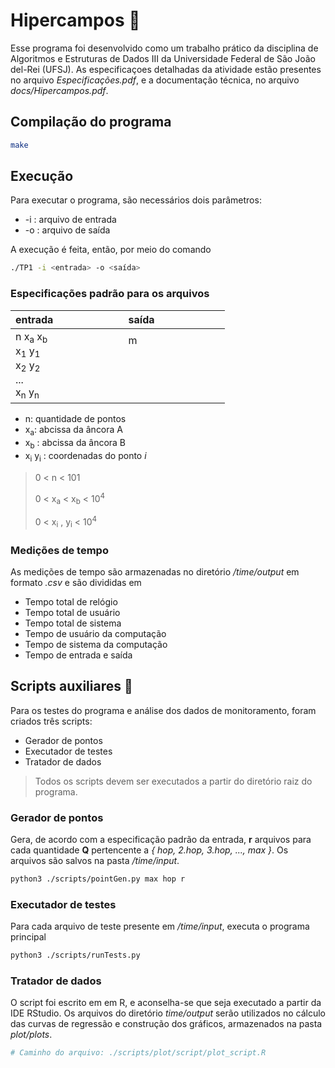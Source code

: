 # Hipercampos :triangular_ruler:

Esse programa foi desenvolvido como um trabalho prático da disciplina de Algoritmos e Estruturas de Dados III da Universidade Federal de São João del-Rei (UFSJ). As especificaçoes detalhadas da atividade estão presentes no arquivo *Especificações.pdf*, e a documentação técnica, no arquivo *docs/Hipercampos.pdf*.

## Compilação do programa 

```bash
make
```

## Execução 

Para executar o programa, são necessários dois parâmetros:

- -i : arquivo de entrada
- -o : arquivo de saída

A execução é feita, então, por meio do comando

```bash
./TP1 -i <entrada> -o <saída>
```

### Especificações padrão para os arquivos 

| entrada <img width=100/> | saída <img width=100/> |
| ------------------------ | ---------------------- |
| n x<sub>a</sub> x<sub>b</sub></br>x<sub>1</sub> y<sub>1</sub></br>x<sub>2</sub> y<sub>2</sub></br>...</br> x<sub>n</sub> y<sub>n</sub></br>| m</br></br></br></br></br> |

- n: quantidade de pontos
- x<sub>a</sub>: abcissa da âncora A
- x<sub>b</sub> : abcissa da âncora B
- x<sub>i</sub> y<sub>i</sub> : coordenadas do ponto *i*

> 0 < n < 101
> 
> 0 < x<sub>a</sub> < x<sub>b</sub> < 10<sup>4</sup>
> 
> 0 < x<sub>i</sub> , y<sub>i</sub> < 10<sup>4</sup>

### Medições de tempo 

As medições de tempo são armazenadas no diretório */time/output* em formato *.csv* e são divididas em

- Tempo total de relógio
- Tempo total de usuário
- Tempo total de sistema
- Tempo de usuário da computação
- Tempo de sistema da computação
- Tempo de entrada e saída

## Scripts auxiliares :link:

Para os testes do programa e análise dos dados de monitoramento, foram
criados três scripts: 

- Gerador de pontos      
- Executador de testes   
- Tratador de dados      

> Todos os scripts devem ser executados a partir do diretório raiz do programa.

### Gerador de pontos

Gera, de acordo com a especificação padrão da entrada, **r** arquivos para cada quantidade **Q** pertencente a *{ hop, 2.hop, 3.hop, ..., max }*. Os arquivos são salvos na pasta */time/input*.

```bash
python3 ./scripts/pointGen.py max hop r
```

### Executador de testes

Para cada arquivo de teste presente em */time/input*, executa o programa principal

```bash
python3 ./scripts/runTests.py
```

### Tratador de dados

O script foi escrito em em R, e aconselha-se que seja executado a partir da IDE RStudio. Os arquivos do diretório *time/output* serão utilizados no
cálculo das curvas de regressão e construção dos gráficos, armazenados na pasta *plot/plots*.

```bash
# Caminho do arquivo: ./scripts/plot/script/plot_script.R
```
